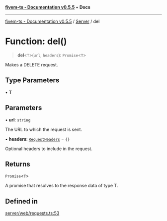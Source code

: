 [**fivem-ts - Documentation v0.5.5**](../../../README.md) • **Docs**

***

[fivem-ts - Documentation v0.5.5](../../../README.md) / [Server](../README.md) / del

# Function: del()

> **del**\<`T`\>(`url`, `headers`): `Promise`\<`T`\>

Makes a DELETE request.

## Type Parameters

• **T**

## Parameters

• **url**: `string`

The URL to which the request is sent.

• **headers**: [`RequestHeaders`](../interfaces/RequestHeaders.md) = `{}`

Optional headers to include in the request.

## Returns

`Promise`\<`T`\>

A promise that resolves to the response data of type T.

## Defined in

[server/web/requests.ts:53](https://github.com/Purpose-Dev/fivem-ts/blob/main/src/server/web/requests.ts#L53)
